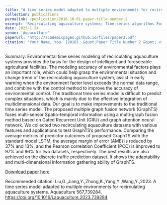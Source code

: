 ```yaml
---
title: "A time series model adapted to multiple environments for recirculating aquaculture systems"
collection: publications
permalink: /publication/2010-10-01-paper-title-number-2
excerpt: 'Recirculating aquaculture systems; Time-series algorithms Forecasting; Graph attention network'
date: 2023-1-24
venue: 'Aquaculture'
paperurl: 'http://academicpages.github.io/files/paper2.pdf'
citation: 'Your Name, You. (2010). &quot;Paper Title Number 2.&quot; <i>Journal 1</i>. 1(2).'
---
```

Summary: Environmental time series modeling of recirculating aquaculture systems provides the basis for the design of intelligent and foreseeable agricultural facilities. The modeling accuracy of environmental factors plays an important role, which could help grasp the environmental situation and change trend of the recirculating aquaculture system, assist in early warning when the environment factor level exceeds the normal data range, and combine with the control method to improve the accuracy of environmental control. The traditional time series model is difficult to predict complex situations, which is mainly due to the effective integration of multidimensional data. Our goal is to make improvements to the traditional time series model. The proposed multiple graph fusion network (GraphTS) fuses multi-sensor Spatio-temporal information using a multi-graph fusion method based on Gated Recurrent Unit (GRU) and graph attention neural network. We collected two recirculating aquaculture datasets with various features and applications to test GraphTS’s performance. Comparing the average metrics of predictor outcomes of proposed GraphTS with the standard model LSTM, the average margin of error (AME) is reduced by 37% and 13%, and the Pearson correlation Coefficient (PCC) is improved to 97% and 96% for two datasets, respectively. The best results are also achieved on the discrete traffic prediction dataset. It shows the adaptability and multi-dimensional information gathering ability of GraphTS.

[Download paper here](https://doi.org/10.1016/j.aquaculture.2023.739284)

Recommended citation: Liu,G.,Jiang,Y.,Zhong,K.,Yang,Y.,Wang,Y.,2023. A time series model adapted to multiple environments for recirculating aquaculture systems. Aquaculture 567,739284, https://doi.org/10.1016/j.aquaculture.2023.739284